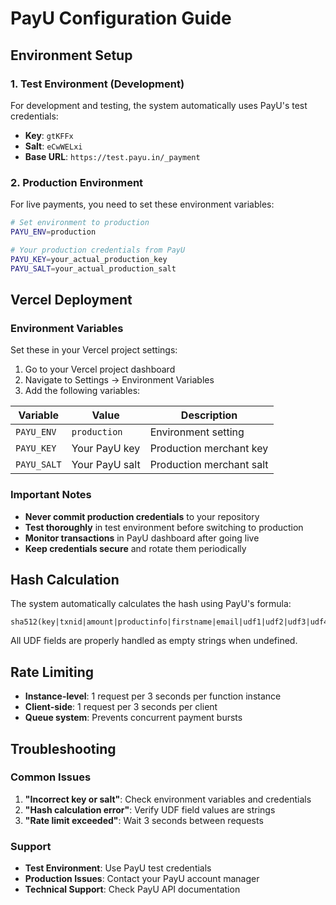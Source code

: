 # PayU Configuration Guide

## Environment Setup

### 1. Test Environment (Development)
For development and testing, the system automatically uses PayU's test credentials:
- **Key**: `gtKFFx`
- **Salt**: `eCwWELxi`
- **Base URL**: `https://test.payu.in/_payment`

### 2. Production Environment
For live payments, you need to set these environment variables:

```bash
# Set environment to production
PAYU_ENV=production

# Your production credentials from PayU
PAYU_KEY=your_actual_production_key
PAYU_SALT=your_actual_production_salt
```

## Vercel Deployment

### Environment Variables
Set these in your Vercel project settings:

1. Go to your Vercel project dashboard
2. Navigate to Settings → Environment Variables
3. Add the following variables:

| Variable | Value | Description |
|----------|-------|-------------|
| `PAYU_ENV` | `production` | Environment setting |
| `PAYU_KEY` | Your PayU key | Production merchant key |
| `PAYU_SALT` | Your PayU salt | Production merchant salt |

### Important Notes
- **Never commit production credentials** to your repository
- **Test thoroughly** in test environment before switching to production
- **Monitor transactions** in PayU dashboard after going live
- **Keep credentials secure** and rotate them periodically

## Hash Calculation

The system automatically calculates the hash using PayU's formula:
```
sha512(key|txnid|amount|productinfo|firstname|email|udf1|udf2|udf3|udf4|udf5|udf6|udf7|udf8|udf9|udf10|SALT)
```

All UDF fields are properly handled as empty strings when undefined.

## Rate Limiting

- **Instance-level**: 1 request per 3 seconds per function instance
- **Client-side**: 1 request per 3 seconds per client
- **Queue system**: Prevents concurrent payment bursts

## Troubleshooting

### Common Issues
1. **"Incorrect key or salt"**: Check environment variables and credentials
2. **"Hash calculation error"**: Verify UDF field values are strings
3. **"Rate limit exceeded"**: Wait 3 seconds between requests

### Support
- **Test Environment**: Use PayU test credentials
- **Production Issues**: Contact your PayU account manager
- **Technical Support**: Check PayU API documentation
